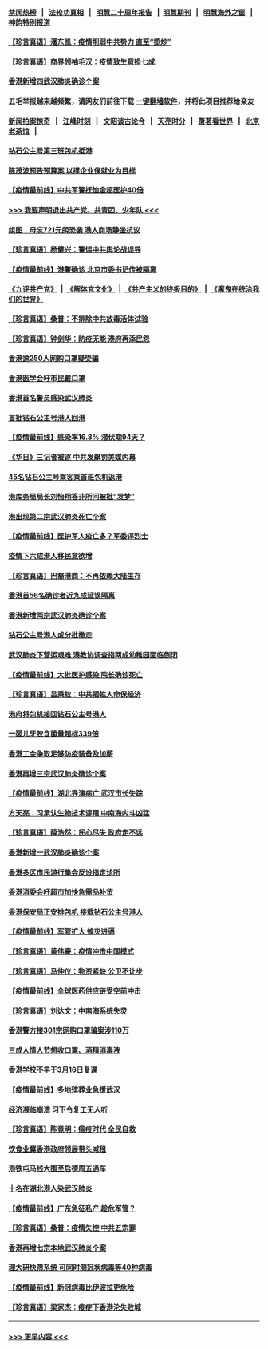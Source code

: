 #### [禁闻热榜](热点新闻.md?=0)  &nbsp;&nbsp;|&nbsp;&nbsp; [法轮功真相](https://github.com/gfw-breaker/truth/blob/master/README.md?=0) &nbsp;&nbsp;|&nbsp;&nbsp; [明慧二十周年报告](https://github.com/gfw-breaker/mh-reports/blob/master/README.md?=0) &nbsp;&nbsp;|&nbsp;&nbsp;[明慧期刊](https://github.com/gfw-breaker/mh-qikan) &nbsp;&nbsp;|&nbsp;&nbsp; [明慧海外之窗](https://github.com/gfw-breaker/mh-news/blob/master/README.md?=0) &nbsp;&nbsp;|&nbsp;&nbsp; [神韵特别报道](https://github.com/gfw-breaker/mh-news/blob/master/shenyun.md?=0)
#### [【珍言真语】潘东凯：疫情削弱中共势力 直至“揽炒”](../pages/nsc415/n11892866.md?t=02250331) 
#### [【珍言真语】商界领袖毛汉：疫情致生意损七成](../pages/nsc415/n11890348.md?t=02250331) 
#### [香港新增四武汉肺炎确诊个案](../pages/nsc415/n11890610.md?t=02250331) 
#### 五毛举报越来越频繁，请网友们前往下载 [一键翻墙软件](https://github.com/gfw-breaker/ssr-accounts)，并将此项目推荐给亲友
#### [新闻拍案惊奇](https://github.com/gfw-breaker/banned-news/blob/master/pages/link4.md) &nbsp;&nbsp;|&nbsp;&nbsp; [江峰时刻](https://github.com/gfw-breaker/banned-news/blob/master/pages/link4.md) &nbsp;&nbsp;|&nbsp;&nbsp; [文昭谈古论今](https://github.com/gfw-breaker/banned-news/blob/master/pages/link4.md) &nbsp;&nbsp;|&nbsp;&nbsp; [天亮时分](https://github.com/gfw-breaker/banned-news/blob/master/pages/link4.md) &nbsp;&nbsp;|&nbsp;&nbsp; [萧茗看世界](https://github.com/gfw-breaker/banned-news/blob/master/pages/link4.md) &nbsp;&nbsp;|&nbsp;&nbsp; [北京老茶馆](https://github.com/gfw-breaker/banned-news/blob/master/pages/link4.md) &nbsp;&nbsp;|&nbsp;&nbsp; 
#### [钻石公主号第三班包机抵港](../pages/nsc415/n11890645.md?t=02250331) 
#### [陈茂波预告预算案 以撑企业保就业为目标](../pages/nsc415/n11890574.md?t=02250331) 
#### [【疫情最前线】中共军警抚恤金超医护40倍](../pages/nsc415/n11890458.md?t=02250331) 
#### [>>> 我要声明退出共产党、共青团、少年队 <<<](https://github.com/begood0513/goodnews/blob/master/quit/letter.md) 
#### [组图：毋忘721元朗恐袭 港人商场静坐抗议](../pages/nsc415/n11876882.md?t=02250331) 
#### [【珍言真语】杨健兴：警惕中共舆论战误导](../pages/nsc415/n11888131.md?t=02250331) 
#### [【疫情最前线】港警确诊 北京市委书记传被隔离](../pages/nsc415/n11886872.md?t=02250331) 
#### [《九评共产党》](https://github.com/begood0513/9ping.md/blob/master/README.md) &nbsp;|&nbsp; [《解体党文化》](../../../../jtdwh.md/blob/master/README.md)  &nbsp;|&nbsp; [《共产主义的终极目的》](../../../../gczydzjmd.md/blob/master/README.md) &nbsp;|&nbsp; [《魔鬼在统治我们的世界》](../../../../mgztzwmdsj.md/blob/master/README.md) 
#### [【珍言真语】桑普：不排除中共放毒活体试验](../pages/nsc415/n11886832.md?t=02250331) 
#### [【珍言真语】钟剑华：防疫无能 港府再添民怨](../pages/nsc415/n11884504.md?t=02250331) 
#### [香港逾250人网购口罩疑受骗](../pages/nsc415/n11884388.md?t=02250331) 
#### [香港医学会吁市民戴口罩](../pages/nsc415/n11884367.md?t=02250331) 
#### [香港首名警员感染武汉肺炎](../pages/nsc415/n11884357.md?t=02250331) 
#### [首批钻石公主号港人回港](../pages/nsc415/n11884333.md?t=02250331) 
#### [【疫情最前线】感染率16.8% 潜伏期94天？](../pages/nsc415/n11884256.md?t=02250331) 
#### [《华日》三记者被逐 中共发飙罚美媒内幕](../pages/nsc415/n11884184.md?t=02250331) 
#### [45名钻石公主号乘客乘首班包机返港](../pages/nsc415/n11881770.md?t=02250331) 
#### [港库务局局长刘怡翔答非所问被批“发梦”](../pages/nsc415/n11881752.md?t=02250331) 
#### [港出现第二宗武汉肺炎死亡个案](../pages/nsc415/n11881736.md?t=02250331) 
#### [【疫情最前线】医护军人疫亡多？军委评烈士](../pages/nsc415/n11881655.md?t=02250331) 
#### [疫情下六成港人移民意欲增](../pages/nsc415/n11881699.md?t=02250331) 
#### [【珍言真语】巴裔港商：不再依赖大陆生存](../pages/nsc415/n11881126.md?t=02250331) 
#### [香港首56名确诊者近九成延误隔离](../pages/nsc415/n11879079.md?t=02250331) 
#### [香港新增两宗武汉肺炎确诊个案](../pages/nsc415/n11879064.md?t=02250331) 
#### [钻石公主号港人或分批撤走](../pages/nsc415/n11879029.md?t=02250331) 
#### [武汉肺炎下营运艰难 港教协调查指两成幼稚园面临倒闭](../pages/nsc415/n11878989.md?t=02250331) 
#### [【疫情最前线】大批医护感染 院长确诊死亡](../pages/nsc415/n11878595.md?t=02250331) 
#### [【珍言真语】吕秉权：中共牺牲人命保经济](../pages/nsc415/n11878390.md?t=02250331) 
#### [港府将包机接回钻石公主号港人](../pages/nsc415/n11876352.md?t=02250331) 
#### [一婴儿牙胶含菌量超标339倍](../pages/nsc415/n11876336.md?t=02250331) 
#### [香港工会争取足够防疫装备及加薪](../pages/nsc415/n11876313.md?t=02250331) 
#### [香港再增三宗武汉肺炎确诊个案](../pages/nsc415/n11876297.md?t=02250331) 
#### [【疫情最前线】湖北导演病亡 武汉市长失踪](../pages/nsc415/n11876272.md?t=02250331) 
#### [方天亮：习承认生物技术谬用 中南海内斗凶猛](../pages/nsc415/n11873679.md?t=02250331) 
#### [【珍言真语】薛浩然：民心尽失 政府走不远](../pages/nsc415/n11875838.md?t=02250331) 
#### [香港新增一武汉肺炎确诊个案](../pages/nsc415/n11874044.md?t=02250331) 
#### [香港多区市民游行集会反设指定诊所](../pages/nsc415/n11874017.md?t=02250331) 
#### [香港消委会吁超市加快急需品补货](../pages/nsc415/n11874003.md?t=02250331) 
#### [香港保安局正安排包机 接载钻石公主号港人](../pages/nsc415/n11873932.md?t=02250331) 
#### [【疫情最前线】军管扩大 蝗灾进逼](../pages/nsc415/n11873780.md?t=02250331) 
#### [【珍言真语】黄伟豪：疫情冲击中国模式](../pages/nsc415/n11873482.md?t=02250331) 
#### [【珍言真语】马仲仪：物资紧缺 公卫不让步](../pages/nsc415/n11872315.md?t=02250331) 
#### [【疫情最前线】全球医药供应链受空前冲击](../pages/nsc415/n11869614.md?t=02250331) 
#### [【珍言真语】刘达文：中南海系统失灵](../pages/nsc415/n11869465.md?t=02250331) 
#### [香港警方接301宗网购口罩骗案涉110万](../pages/nsc415/n11867572.md?t=02250331) 
#### [三成人情人节想收口罩、酒精消毒液](../pages/nsc415/n11867523.md?t=02250331) 
#### [香港学校不早于3月16日复课](../pages/nsc415/n11867498.md?t=02250331) 
#### [【疫情最前线】多地殡葬业急援武汉](../pages/nsc415/n11866914.md?t=02250331) 
#### [经济濒临崩溃 习下令复工无人听](../pages/nsc415/n11867269.md?t=02250331) 
#### [【珍言真语】陈竟明：瘟疫时代 全民自救](../pages/nsc415/n11866765.md?t=02250331) 
#### [饮食业冀香港政府领展带头减租](../pages/nsc415/n11864876.md?t=02250331) 
#### [港铁屯马线大围至启德周五通车](../pages/nsc415/n11864842.md?t=02250331) 
#### [十名在湖北港人染武汉肺炎](../pages/nsc415/n11864807.md?t=02250331) 
#### [【疫情最前线】广东急征私产 趁危军管？](../pages/nsc415/n11864205.md?t=02250331) 
#### [【珍言真语】桑普：疫情失控 中共五宗罪](../pages/nsc415/n11864157.md?t=02250331) 
#### [香港再增七宗本地武汉肺炎个案](../pages/nsc415/n11862405.md?t=02250331) 
#### [理大研快筛系统 可同时测冠状病毒等40种病毒](../pages/nsc415/n11862376.md?t=02250331) 
#### [【疫情最前线】新冠病毒比伊波拉更危险](../pages/nsc415/n11862199.md?t=02250331) 
#### [【珍言真语】梁家杰：疫症下香港沦失败城](../pages/nsc415/n11861588.md?t=02250331) 

----
#### [ >>> 更早内容 <<< ](../indexes/nsc415-earlier.md)

